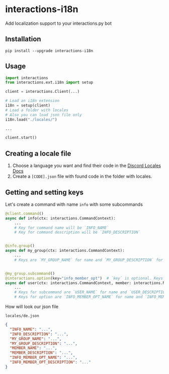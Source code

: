 # interactions-i18n
Add localization support to your interactions.py bot

## Installation

`pip install --upgrade interactions-i18n`

## Usage

```py
import interactions
from interactions.ext.i18n import setup

client = interactions.Client(...)

# Load an i18n extension
i18n = setup(client)
# Load a folder with locales
# Also you can load json file only
i18n.load("./locales/")

...

client.start()
```

## Creating a locale file

1. Choose a language you want and find their code in the [Discord Locales Docs](https://discord.com/developers/docs/reference#locales)
2. Create a `[CODE].json` file with found code in the folder with locales.

## Getting and setting keys

Let's create a command with name `info` with some subcommands

```py
@client.command()
async def info(ctx: interactions.CommandContext):
    ...
    # Key for command name will be `INFO_NAME`
    # Key for command description will be `INFO_DESCRIPTION`


@info.group()
async def my_group(ctx: interactions.CommandContext):
    ...
    # Keys are `MY_GROUP_NAME` for name and `MY_GROUP_DESCRIPTION` for description


@my_group.subcommand()
@interactions.option(key="info_member_opt")  # `key` is optional. Keys for this option you can get from option name
async def user(ctx: interactions.CommandContext, member: interactions.Member):
    ...
    # Keys for subcommand are `USER_NAME` for name and `USER_DESCRIPTION` for description
    # Keys for option are `INFO_MEMBER_OPT_NAME` for name and `INFO_MEMBER_OPT_DESCRIPTION` for description
```

How will look our json file

`locales/de.json`

```json
{
  "INFO_NAME": "...",
  "INFO_DESCRIPTION": "...",
  "MY_GROUP_NAME": "...",
  "MY_GROUP_DESCRIPTION": "...",
  "MEMBER_NAME": "...",
  "MEMBER_DESCRIPTION": "...",
  "INFO_MEMBER_OPT_NAME": "...",
  "INFO_MEMBER_OPT_DESCRIPTION": "..."
}
```
